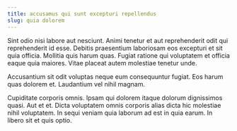 ```yaml
---
title: accusamus qui sunt excepturi repellendus
slug: quia dolorem
---
```


Sint odio nisi labore aut nesciunt. Animi tenetur et aut reprehenderit odit qui reprehenderit id esse. Debitis praesentium laboriosam eos excepturi et sit quia officia. Mollitia quis harum quas. Fugiat ratione qui voluptatem et officia eaque quia maiores. Vitae placeat autem molestiae tenetur unde.

Accusantium sit odit voluptas neque eum consequuntur fugiat. Eos harum quas dolorem et. Laudantium vel nihil magnam.

Cupiditate corporis omnis. Ipsam qui dolorem itaque dolorum dignissimos quasi. Aut et et. Dicta voluptatem omnis corporis alias dicta hic molestiae nihil voluptatem. In sequi veniam quia laborum ad est in quia earum. In libero sit et quis optio.
